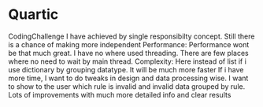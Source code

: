 # Quartic
CodingChallenge
I have achieved by single responsibilty concept. Still there is a chance of making more independent
Performance: Performance wont be that much great. I have no where used threading. There are few places where no need to wait by main thread.
Complexity: Here instead of list if i use dictionary by grouping datatype. It will be much more faster
If i have more time, I want to do tweaks in design and data processing wise. I want to show to the user which rule is invalid and invalid data grouped by rule.
Lots of improvements with much more detailed info and clear results
  

